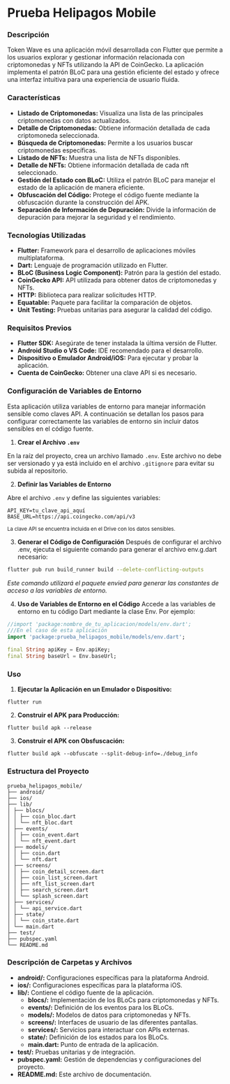 # Prueba Helipagos Mobile

### Descripción

Token Wave es una aplicación móvil desarrollada con Flutter que permite a los usuarios explorar y gestionar información relacionada con criptomonedas y NFTs utilizando la API de CoinGecko.
La aplicación implementa el patrón BLoC para una gestión eficiente del estado y ofrece una interfaz intuitiva para una experiencia de usuario fluida.

### Características

- **Listado de Criptomonedas:** Visualiza una lista de las principales criptomonedas con datos actualizados.
- **Detalle de Criptomonedas:** Obtiene información detallada de cada criptomoneda seleccionada.
- **Búsqueda de Criptomonedas:** Permite a los usuarios buscar criptomonedas específicas.
- **Listado de NFTs:** Muestra una lista de NFTs disponibles.
- **Detalle de NFTs:** Obtiene información detallada de cada nft seleccionado.
- **Gestión del Estado con BLoC:** Utiliza el patrón BLoC para manejar el estado de la aplicación de manera eficiente.
- **Obfuscación del Código:** Protege el código fuente mediante la obfuscación durante la construcción del APK.
- **Separación de Información de Depuración:** Divide la información de depuración para mejorar la seguridad y el rendimiento.

### Tecnologías Utilizadas

- **Flutter:** Framework para el desarrollo de aplicaciones móviles multiplataforma.
- **Dart:** Lenguaje de programación utilizado en Flutter.
- **BLoC (Business Logic Component):** Patrón para la gestión del estado.
- **CoinGecko API:** API utilizada para obtener datos de criptomonedas y NFTs.
- **HTTP:** Biblioteca para realizar solicitudes HTTP.
- **Equatable:** Paquete para facilitar la comparación de objetos.
- **Unit Testing:** Pruebas unitarias para asegurar la calidad del código.

### Requisitos Previos

- **Flutter SDK:** Asegúrate de tener instalada la última versión de Flutter.
- **Android Studio o VS Code:** IDE recomendado para el desarrollo.
- **Dispositivo o Emulador Android/iOS:** Para ejecutar y probar la aplicación.
- **Cuenta de CoinGecko:** Obtener una clave API si es necesario.

### Configuración de Variables de Entorno

Esta aplicación utiliza variables de entorno para manejar información sensible como claves API.
A continuación se detallan los pasos para configurar correctamente las variables de entorno sin incluir datos sensibles en el código fuente.

1. **Crear el Archivo `.env`**

En la raíz del proyecto, crea un archivo llamado `.env`. Este archivo no debe ser versionado y ya está incluido en el archivo `.gitignore` para evitar su subida al repositorio.

2. **Definir las Variables de Entorno**

Abre el archivo `.env` y define las siguientes variables:

```properties
API_KEY=tu_clave_api_aquí
BASE_URL=https://api.coingecko.com/api/v3
```

<sup>La clave API se encuentra incluida en el Drive con los datos sensibles.</sup>

3. **Generar el Código de Configuración**
   Después de configurar el archivo .env, ejecuta el siguiente comando para generar el archivo env.g.dart necesario:

```bash
flutter pub run build_runner build --delete-conflicting-outputs
```

_Este comando utilizará el paquete envied para generar las constantes de acceso a las variables de entorno._

4. **Uso de Variables de Entorno en el Código**
   Accede a las variables de entorno en tu código Dart mediante la clase Env. Por ejemplo:

```dart
//import 'package:nombre_de_tu_aplicacion/models/env.dart';
///En el caso de esta aplicación
import 'package:prueba_helipagos_mobile/models/env.dart';

final String apiKey = Env.apiKey;
final String baseUrl = Env.baseUrl;
```

### Uso

1. **Ejecutar la Aplicación en un Emulador o Dispositivo:**

```
flutter run
```

2. **Construir el APK para Producción:**

```
flutter build apk --release
```

3. **Construir el APK con Obsfuscación:**

```
flutter build apk --obfuscate --split-debug-info=./debug_info
```

### Estructura del Proyecto

```
prueba_helipagos_mobile/
├── android/
├── ios/
├── lib/
│ ├── blocs/
│ │ ├── coin_bloc.dart
│ │ └── nft_bloc.dart
│ ├── events/
│ │ ├── coin_event.dart
│ │ └── nft_event.dart
│ ├── models/
│ │ ├── coin.dart
│ │ └── nft.dart
│ ├── screens/
│ │ ├── coin_detail_screen.dart
│ │ ├── coin_list_screen.dart
│ │ ├── nft_list_screen.dart
│ │ ├── search_screen.dart
│ │ └── splash_screen.dart
│ ├── services/
│ │ └── api_service.dart
│ ├── state/
│ │ └── coin_state.dart
│ └── main.dart
├── test/
├── pubspec.yaml
└── README.md
```

### Descripción de Carpetas y Archivos

- **android/:** Configuraciones específicas para la plataforma Android.
- **ios/:** Configuraciones específicas para la plataforma iOS.
- **lib/:** Contiene el código fuente de la aplicación.
  - **blocs/:** Implementación de los BLoCs para criptomonedas y NFTs.
  - **events/:** Definición de los eventos para los BLoCs.
  - **models/:** Modelos de datos para criptomonedas y NFTs.
  - **screens/:** Interfaces de usuario de las diferentes pantallas.
  - **services/:** Servicios para interactuar con APIs externas.
  - **state/:** Definición de los estados para los BLoCs.
  - **main.dart:** Punto de entrada de la aplicación.
- **test/:** Pruebas unitarias y de integración.
- **pubspec.yaml:** Gestión de dependencias y configuraciones del proyecto.
- **README.md:** Este archivo de documentación.
